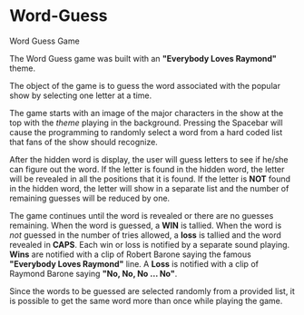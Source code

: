 # Word-Guess
Word Guess Game

The Word Guess game was built with an **"Everybody Loves Raymond"** theme.

The object of the game is to guess the word associated with the popular show by selecting one letter at a time. 

The game starts with an image of the major characters in the show at the top with the *theme* playing in the background. 
Pressing the Spacebar will cause the programming to randomly select a word from a hard coded list that fans of the show should recognize.

After the hidden word is display, the user will guess letters to see if he/she can figure out the word.  If the letter is found in the hidden word, the letter will be revealed in all the positions that it is found.  If the letter is **NOT** found in the hidden word, the letter will show in a separate list and the number of remaining guesses will be reduced by one.  

The game continues until the word is revealed or there are no guesses remaining.  When the word is guessed, a **WIN** is tallied.  When the word is *not* guessed in the number of tries allowed, a **loss** is tallied and the word revealed in **CAPS**.  Each win or loss is notified by a separate sound playing.  **Wins** are notified with a clip of Robert Barone saying the famous **"Everybody Loves Raymond"** line.  A **Loss** is notified with a clip of Raymond Barone saying **"No, No, No ... No"**. 

Since the words to be guessed are selected randomly from a provided list, it is possible to get the same word more than once while playing the game.


